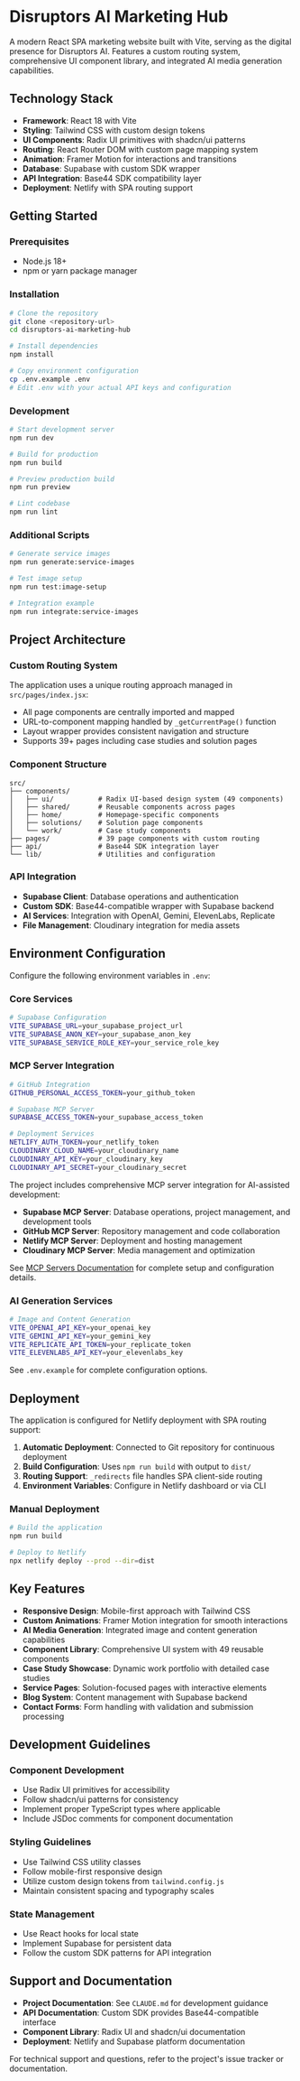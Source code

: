 # Disruptors AI Marketing Hub

A modern React SPA marketing website built with Vite, serving as the digital presence for Disruptors AI. Features a custom routing system, comprehensive UI component library, and integrated AI media generation capabilities.

## Technology Stack

- **Framework**: React 18 with Vite
- **Styling**: Tailwind CSS with custom design tokens
- **UI Components**: Radix UI primitives with shadcn/ui patterns
- **Routing**: React Router DOM with custom page mapping system
- **Animation**: Framer Motion for interactions and transitions
- **Database**: Supabase with custom SDK wrapper
- **API Integration**: Base44 SDK compatibility layer
- **Deployment**: Netlify with SPA routing support

## Getting Started

### Prerequisites
- Node.js 18+
- npm or yarn package manager

### Installation

```bash
# Clone the repository
git clone <repository-url>
cd disruptors-ai-marketing-hub

# Install dependencies
npm install

# Copy environment configuration
cp .env.example .env
# Edit .env with your actual API keys and configuration
```

### Development

```bash
# Start development server
npm run dev

# Build for production
npm run build

# Preview production build
npm run preview

# Lint codebase
npm run lint
```

### Additional Scripts

```bash
# Generate service images
npm run generate:service-images

# Test image setup
npm run test:image-setup

# Integration example
npm run integrate:service-images
```

## Project Architecture

### Custom Routing System
The application uses a unique routing approach managed in `src/pages/index.jsx`:
- All page components are centrally imported and mapped
- URL-to-component mapping handled by `_getCurrentPage()` function
- Layout wrapper provides consistent navigation and structure
- Supports 39+ pages including case studies and solution pages

### Component Structure
```
src/
├── components/
│   ├── ui/           # Radix UI-based design system (49 components)
│   ├── shared/       # Reusable components across pages
│   ├── home/         # Homepage-specific components
│   ├── solutions/    # Solution page components
│   └── work/         # Case study components
├── pages/            # 39 page components with custom routing
├── api/              # Base44 SDK integration layer
└── lib/              # Utilities and configuration
```

### API Integration
- **Supabase Client**: Database operations and authentication
- **Custom SDK**: Base44-compatible wrapper with Supabase backend
- **AI Services**: Integration with OpenAI, Gemini, ElevenLabs, Replicate
- **File Management**: Cloudinary integration for media assets

## Environment Configuration

Configure the following environment variables in `.env`:

### Core Services
```bash
# Supabase Configuration
VITE_SUPABASE_URL=your_supabase_project_url
VITE_SUPABASE_ANON_KEY=your_supabase_anon_key
VITE_SUPABASE_SERVICE_ROLE_KEY=your_service_role_key
```

### MCP Server Integration
```bash
# GitHub Integration
GITHUB_PERSONAL_ACCESS_TOKEN=your_github_token

# Supabase MCP Server
SUPABASE_ACCESS_TOKEN=your_supabase_access_token

# Deployment Services
NETLIFY_AUTH_TOKEN=your_netlify_token
CLOUDINARY_CLOUD_NAME=your_cloudinary_name
CLOUDINARY_API_KEY=your_cloudinary_key
CLOUDINARY_API_SECRET=your_cloudinary_secret
```

The project includes comprehensive MCP server integration for AI-assisted development:
- **Supabase MCP Server**: Database operations, project management, and development tools
- **GitHub MCP Server**: Repository management and code collaboration
- **Netlify MCP Server**: Deployment and hosting management
- **Cloudinary MCP Server**: Media management and optimization

See [MCP Servers Documentation](docs/mcp-servers.md) for complete setup and configuration details.

### AI Generation Services
```bash
# Image and Content Generation
VITE_OPENAI_API_KEY=your_openai_key
VITE_GEMINI_API_KEY=your_gemini_key
VITE_REPLICATE_API_TOKEN=your_replicate_token
VITE_ELEVENLABS_API_KEY=your_elevenlabs_key
```

See `.env.example` for complete configuration options.

## Deployment

The application is configured for Netlify deployment with SPA routing support:

1. **Automatic Deployment**: Connected to Git repository for continuous deployment
2. **Build Configuration**: Uses `npm run build` with output to `dist/`
3. **Routing Support**: `_redirects` file handles SPA client-side routing
4. **Environment Variables**: Configure in Netlify dashboard or via CLI

### Manual Deployment
```bash
# Build the application
npm run build

# Deploy to Netlify
npx netlify deploy --prod --dir=dist
```

## Key Features

- **Responsive Design**: Mobile-first approach with Tailwind CSS
- **Custom Animations**: Framer Motion integration for smooth interactions
- **AI Media Generation**: Integrated image and content generation capabilities
- **Component Library**: Comprehensive UI system with 49 reusable components
- **Case Study Showcase**: Dynamic work portfolio with detailed case studies
- **Service Pages**: Solution-focused pages with interactive elements
- **Blog System**: Content management with Supabase backend
- **Contact Forms**: Form handling with validation and submission processing

## Development Guidelines

### Component Development
- Use Radix UI primitives for accessibility
- Follow shadcn/ui patterns for consistency
- Implement proper TypeScript types where applicable
- Include JSDoc comments for component documentation

### Styling Guidelines
- Use Tailwind CSS utility classes
- Follow mobile-first responsive design
- Utilize custom design tokens from `tailwind.config.js`
- Maintain consistent spacing and typography scales

### State Management
- Use React hooks for local state
- Implement Supabase for persistent data
- Follow the custom SDK patterns for API integration

## Support and Documentation

- **Project Documentation**: See `CLAUDE.md` for development guidance
- **API Documentation**: Custom SDK provides Base44-compatible interface
- **Component Library**: Radix UI and shadcn/ui documentation
- **Deployment**: Netlify and Supabase platform documentation

For technical support and questions, refer to the project's issue tracker or documentation.